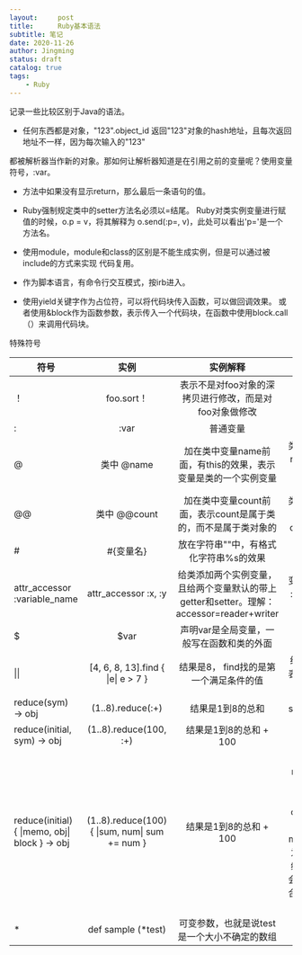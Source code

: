 ```yaml
---
layout:     post
title:      Ruby基本语法
subtitle: 笔记
date: 2020-11-26
author: Jingming
status: draft
catalog: true
tags:
    - Ruby
---
```

记录一些比较区别于Java的语法。

- 任何东西都是对象，"123".object_id 返回"123"对象的hash地址，且每次返回地址不一样，因为每次输入的"123"

都被解析器当作新的对象。那如何让解析器知道是在引用之前的变量呢？使用变量符号，:var。

- 方法中如果没有显示return，那么最后一条语句的值。

- Ruby强制规定类中的setter方法名必须以=结尾。
Ruby对类实例变量进行赋值的时候，o.p = v，将其解释为 o.send(:p=, v)，此处可以看出'p='是一个
方法名。
- 使用module，module和class的区别是不能生成实例，但是可以通过被include的方式来实现
代码复用。
- 作为脚本语言，有命令行交互模式，按irb进入。
- 使用yield关键字作为占位符，可以将代码块传入函数，可以做回调效果。
   或者使用&block作为函数参数，表示传入一个代码块，在函数中使用block.call（）来调用代码块。

特殊符号

| 符号       | 实例   |  实例解释  | 注意事项 |
| --------  |:-----:| :-----:| :-----:|
| ！      | foo.sort！   |   表示不是对foo对象的深拷贝进行修改，而是对foo对象做修改 |
| :       | :var        | 普通变量 |
| @       | 类中 @name | 加在类中变量name前面，有this的效果，表示变量是类的一个实例变量 | 类可以不定义变量name，在类方法中仍可以使用@name|
| @@       | 类中 @@count | 加在类中变量count前面，表示count是属于类的，而不是属于类对象的 | 类必须显示定义变量count，使得count成为类变量|
| \#      | \#{变量名}  | 放在字符串""中，有格式化字符串%s的效果 |
| attr_accessor :variable_name | attr_accessor :x, :y | 给类添加两个实例变量，且给两个变量默认的带上getter和setter。理解：accessor=reader+writer | 变量名前一定要带 : ，变量名之间要用 , 分割 |
| $ | $var | 声明var是全局变量，一般写在函数和类的外面 ||
| \|\| | \[4, 6, 8, 13\].find { \|e\| e > 7 } |  结果是8， find找的是第一个满足条件的值 | 结合循环使用，e表示当前迭代器访问的元素|
| reduce(sym) → obj | (1..8).reduce(:+) | 结果是1到8的总和 | sym表示运算符号|
| reduce(initial, sym) → obj | (1..8).reduce(100, :+) | 结果是1到8的总和 + 100||
| reduce(initial) { \|memo, obj\| block } → obj| (1..8).reduce(100) { \|sum, num\| sum += num } | 结果是1到8的总和 + 100| memo表示reduce循环时候的累计迭代器（accumulator）, obj表示当前迭代器访问的元素, memo会被初始化为initial值，没有给定initial值时，会默认选择调用集合中的第一个元素作为memo值|
| * | def sample (*test) | 可变参数，也就是说test是一个大小不确定的数组||

